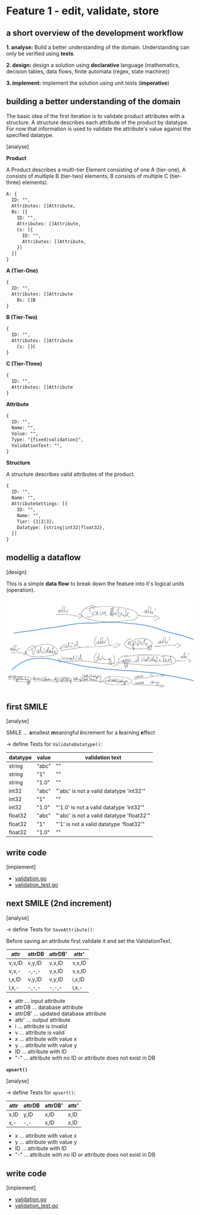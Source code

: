 # Feature 1 - edit, validate, store

## a short overview of the development workflow

**1. analyse:** Build a better understanding of the domain. Understanding can only be verified using **tests**.

**2. design:** design a solution using **declarative** language (mathematics, decision tables, data flows, finite automata (regex, state machine)) 

**3. implement:** implement the solution using unit tests (**imperative**)

## building a better understanding of the domain

The basic idea of the first iteration is to validate product attributes with a structure. A structure describes each attribute of the product by datatype. For now that information is used to validate the attribute's value against the specified datatype.

[analyse]

**Product** 

A Product describes a multi-tier Element consisting of one A (tier-one), A consists of multiple B (tier-two) elements, B consists of multiple C (tier-three) elements).

```
A: {
  ID: "",
  Attributes: []Attribute,
  Bs: [{
    ID: "",
    Attributes: []Attribute,
    Cs: [{
      ID: "",
      Attributes: []Attribute,
    }]
  }]
}
```

**A (Tier-One)**
```
{
  ID: "",
  Attributes: []Attribute
	Bs: []B
}
```

**B (Tier-Two)**
```
{
  ID: "",
  Attributes: []Attribute
	Cs: []C
}
```

**C (Tier-Three)**
```
{
  ID: "",
  Attributes: []Attribute
}
```

**Attribute**
```
{
  ID: "",
  Name: "",
  Value: "",
  Type: "{fixed|validation}",
  ValidationText: "",
}
```

**Structure**

A structure describes valid attributes of the product. 
```
{
  ID: "",
  Name: "",
  AttributeSettings: [{
    ID: "",
    Name: "",
    Tier: {1|2|3},
    Datatype: {string|int32|float32},
  }]
}
```

## modellig a dataflow

[design]

This is a simple **data flow** to break down the feature into it's logical units (operation).

![save attribute](images/save_attribute_02.png)


## first SMILE

[analyse]

SMILE ... **s**mallest **m**eaningful **i**ncrement for a **l**earning **e**ffect

-> define Tests for `ValidateDatatype()`:

datatype | value | **validation text**
---------|-------|--------------------
string   | "abc" | ""
string   | "1"   | ""
string   | "1.0" | ""
int32    | "abc" | "'abc' is not a valid datatype 'int32'"
int32    | "1"   | ""
int32    | "1.0" | "'1.0' is not a valid datatype 'int32'"
float32  | "abc" | "'abc' is not a valid datatype 'float32'"
float32  | "1"   | "'1' is not a valid datatype 'float32'"
float32  | "1.0" | ""

## write code

[implement]

* [validation.go](validation.go)
* [validation_test.go](validation_test.go)


## next SMILE (2nd increment)

[analyse]

-> define Tests for `SaveAttribute()`:

Before saving an attribute first validate it and set the ValidationText.

attr   | attrDB | **attrDB'** | **attr'**
-------|--------|-------------|----------
v,x,ID | v,y,ID | v,x,ID      | v,x,ID
v,x,-  | -,-,-  | v,x,ID      | v,x,ID
i,x,ID | v,y,ID | v,y,ID      | i,x,ID
i,x,-  | -,-,-  | -,-,-       | i,x,-

* attr ... input attribute
* attrDB ... database attribute
* attrDB' ... updated database attribute
* attr' ... output attribute
* i  ... attribute is invalid
* v  ... attribute is valid
* x  ... attribute with value x
* y  ... attribute with value y
* ID ... attribute with ID
* "-"  ... attribute with no ID or attribute does not exist in DB

**`upsert()`**

[analyse]

-> define Tests for `upsert()`:

attr | attrDB | **attrDB'** | **attr'**
-----|--------|-------------|----------
x,ID | y,ID   | x,ID        | x,ID
x,-  | -,-    | x,ID        | x,ID

* x  ... attribute with value x
* y  ... attribute with value y
* ID ... attribute with ID
* "-"  ... attribute with no ID or attribute does not exist in DB


## write code

[implement]

* [validation.go](validation.go)
* [validation_test.go](validation_test.go)
